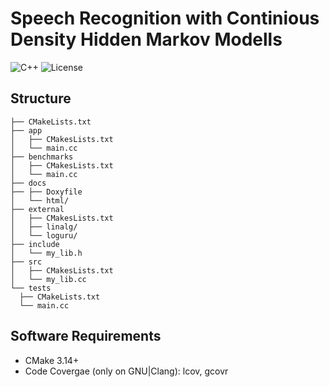 # Speech Recognition with Continious Density Hidden Markov Modells

![C++](https://camo.githubusercontent.com/c59efb57803dde7f352f4932a468a7f39fa2fb5f/68747470733a2f2f696d672e736869656c64732e696f2f62616467652f632532422532422d31312f31342f31372f32302d626c75652e737667)
![License](https://camo.githubusercontent.com/890acbdcb87868b382af9a4b1fac507b9659d9bf/68747470733a2f2f696d672e736869656c64732e696f2f62616467652f6c6963656e73652d4d49542d626c75652e737667)

## Structure

```text
├── CMakeLists.txt
├── app
│   ├── CMakesLists.txt
│   └── main.cc
├── benchmarks
│   ├── CMakesLists.txt
│   └── main.cc
├── docs
├── ├── Doxyfile
│   └── html/
├── external
│   ├── CMakesLists.txt
│   ├── linalg/
│   └── loguru/
├── include
│   └── my_lib.h
├── src
│   ├── CMakesLists.txt
│   └── my_lib.cc
└── tests
  ├── CMakeLists.txt
  └── main.cc
```

## Software Requirements

- CMake 3.14+
- Code Covergae (only on GNU|Clang): lcov, gcovr
